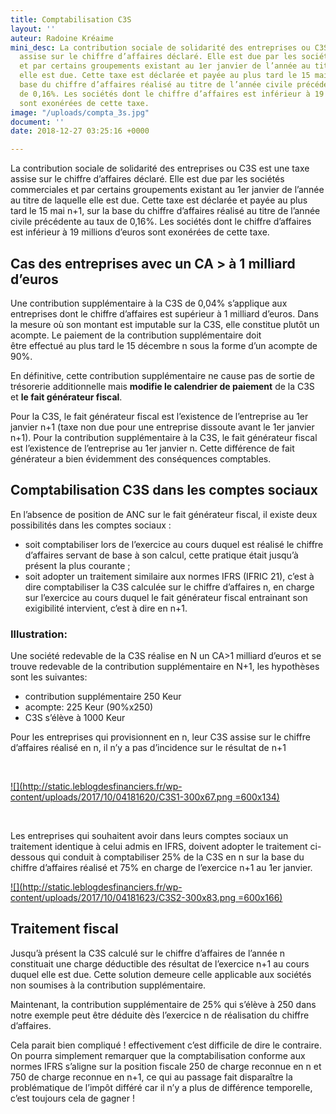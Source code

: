 ```yaml
---
title: Comptabilisation C3S
layout: ''
auteur: Radoine Kréaime
mini_desc: La contribution sociale de solidarité des entreprises ou C3S est une taxe
  assise sur le chiffre d’affaires déclaré. Elle est due par les sociétés commerciales
  et par certains groupements existant au 1er janvier de l’année au titre de laquelle
  elle est due. Cette taxe est déclarée et payée au plus tard le 15 mai n+1, sur la
  base du chiffre d’affaires réalisé au titre de l’année civile précédente au taux
  de 0,16%. Les sociétés dont le chiffre d’affaires est inférieur à 19 millions d’euros
  sont exonérées de cette taxe.
image: "/uploads/compta_3s.jpg"
document: ''
date: 2018-12-27 03:25:16 +0000

---
```

La contribution sociale de solidarité des entreprises ou C3S est une taxe assise sur le chiffre d’affaires déclaré. Elle est due par les sociétés commerciales et par certains groupements existant au 1er janvier de l’année au titre de laquelle elle est due. Cette taxe est déclarée et payée au plus tard le 15 mai n+1, sur la base du chiffre d’affaires réalisé au titre de l’année civile précédente au taux de 0,16%. Les sociétés dont le chiffre d’affaires est inférieur à 19 millions d’euros sont exonérées de cette taxe.

## Cas des entreprises avec un CA > à 1 milliard d’euros

Une contribution supplémentaire à la C3S de 0,04% s’applique aux entreprises dont le chiffre d’affaires est supérieur à 1 milliard d’euros. Dans la mesure où son montant est imputable sur la C3S, elle constitue plutôt un acompte. Le paiement de la contribution supplémentaire doit être effectué au plus tard le 15 décembre n sous la forme d’un acompte de 90%.

En définitive, cette contribution supplémentaire ne cause pas de sortie de trésorerie additionnelle mais **modifie le calendrier de paiement** de la C3S et **le fait générateur fiscal**.

Pour la C3S, le fait générateur fiscal est l’existence de l’entreprise au 1er janvier n+1 (taxe non due pour une entreprise dissoute avant le 1er janvier n+1). Pour la contribution supplémentaire à la C3S, le fait générateur fiscal est l’existence de l’entreprise au 1er janvier n. Cette différence de fait générateur a bien évidemment des conséquences comptables.

## Comptabilisation C3S dans les comptes sociaux

En l’absence de position de ANC sur le fait générateur fiscal, il existe deux possibilités dans les comptes sociaux :

* soit comptabiliser lors de l’exercice au cours duquel est réalisé le chiffre d’affaires servant de base à son calcul, cette pratique était jusqu’à présent la plus courante ;
* soit adopter un traitement similaire aux normes IFRS (IFRIC 21), c’est à dire comptabiliser la C3S calculée sur le chiffre d’affaires n, en charge sur l’exercice au cours duquel le fait générateur fiscal entrainant son exigibilité intervient, c’est à dire en n+1.

### Illustration:

Une société redevable de la C3S réalise en N un CA>1 milliard d’euros et se trouve redevable de la contribution supplémentaire en N+1, les hypothèses sont les suivantes:

* contribution supplémentaire 250 Keur
* acompte: 225 Keur (90%x250)
* C3S s’élève à 1000 Keur

Pour les entreprises qui provisionnent en n, leur C3S assise sur le chiffre d’affaires réalisé en n, il n’y a pas d’incidence sur le résultat de n+1

 

[![](http://static.leblogdesfinanciers.fr/wp-content/uploads/2017/10/04181620/C3S1-300x67.png =600x134)](http://static.leblogdesfinanciers.fr/wp-content/uploads/2017/10/04181620/C3S1.png)

 

Les entreprises qui souhaitent avoir dans leurs comptes sociaux un traitement identique à celui admis en IFRS, doivent adopter le traitement ci-dessous qui conduit à comptabiliser 25% de la C3S en n sur la base du chiffre d’affaires réalisé et 75% en charge de l’exercice n+1 au 1er janvier.

[![](http://static.leblogdesfinanciers.fr/wp-content/uploads/2017/10/04181623/C3S2-300x83.png =600x166)](http://static.leblogdesfinanciers.fr/wp-content/uploads/2017/10/04181623/C3S2.png)

## Traitement fiscal

Jusqu’à présent la C3S calculé sur le chiffre d’affaires de l’année n constituait une charge déductible des résultat de l’exercice n+1 au cours duquel elle est due. Cette solution demeure celle applicable aux sociétés non soumises à la contribution supplémentaire.

Maintenant, la contribution supplémentaire de 25% qui s’élève à 250 dans notre exemple peut être déduite dès l’exercice n de réalisation du chiffre d’affaires.

Cela parait bien compliqué ! effectivement c’est difficile de dire le contraire. On pourra simplement remarquer que la comptabilisation conforme aux normes IFRS s’aligne sur la position fiscale 250 de charge reconnue en n et 750 de charge reconnue en n+1, ce qui au passage fait disparaître la problématique de l’impôt différé car il n’y a plus de différence temporelle, c’est toujours cela de gagner !